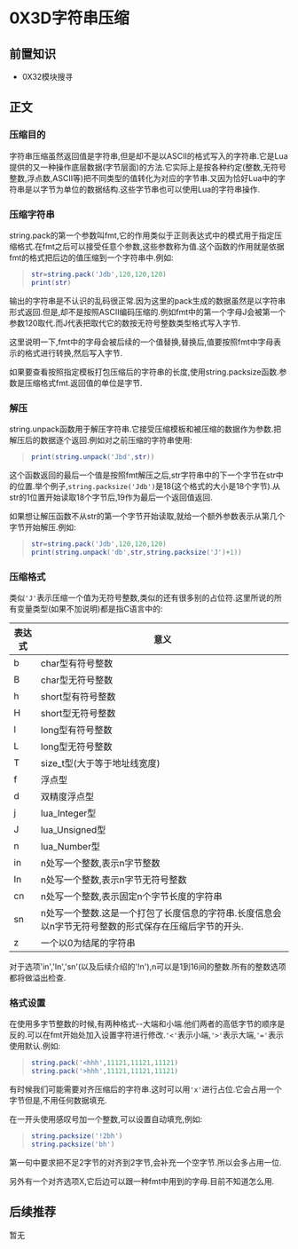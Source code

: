 # 0X3D字符串压缩

## 前置知识

* 0X32模块搜寻

## 正文

### 压缩目的

字符串压缩虽然返回值是字符串,但是却不是以ASCII的格式写入的字符串.它是Lua提供的又一种操作底层数据(字节层面)的方法.它实际上是按各种约定(整数,无符号整数,浮点数,ASCII等)把不同类型的值转化为对应的字节串.又因为恰好Lua中的字符串是以字节为单位的数据结构.这些字节串也可以使用Lua的字符串操作.

### 压缩字符串

string.pack的第一个参数叫fmt,它的作用类似于正则表达式中的模式用于指定压缩格式.在fmt之后可以接受任意个参数,这些参数称为值.这个函数的作用就是依据fmt的格式把后边的值压缩到一个字符串中.例如:

>```lua
>str=string.pack('Jdb',120,120,120)
>print(str)
>```

输出的字符串是不认识的乱码很正常.因为这里的pack生成的数据虽然是以字符串形式返回.但是,却不是按照ASCII编码压缩的.例如fmt中的第一个字母J会被第一个参数120取代.而J代表把取代它的数按无符号整数类型格式写入字节.

这里说明一下,fmt中的字母会被后续的一个值替换,替换后,值要按照fmt中字母表示的格式进行转换,然后写入字节.

如果要查看按照指定模板打包压缩后的字符串的长度,使用string.packsize函数.参数是压缩格式fmt.返回值的单位是字节.

### 解压

string.unpack函数用于解压字符串.它接受压缩模板和被压缩的数据作为参数.把解压后的数据逐个返回.例如对之前压缩的字符串使用:

>```lua
>print(string.unpack('Jbd',str))
>```

这个函数返回的最后一个值是按照fmt解压之后,str字符串中的下一个字节在str中的位置.举个例子,`string.packsize('Jdb')`是18(这个格式的大小是18个字节).从str的1位置开始读取18个字节后,19作为最后一个返回值返回.

如果想让解压函数不从str的第一个字节开始读取,就给一个额外参数表示从第几个字节开始解压.例如:

>```lua
>str=string.pack('Jdb',120,120,120)
>print(string.unpack('db',str,string.packsize('J')+1))
>```


### 压缩格式

类似`'J'`表示压缩一个值为无符号整数,类似的还有很多别的占位符.这里所说的所有变量类型(如果不加说明)都是指C语言中的:

| 表达式 | 意义 |
| ---- | ---- |
| b | char型有符号整数 |
| B | char型无符号整数 |
| h | short型有符号整数 |
| H | short型无符号整数 |
| l | long型有符号整数 |
| L | long型无符号整数 |
| T | size_t型(大于等于地址线宽度) |
| f | 浮点型 |
| d | 双精度浮点型 |
| j | lua_Integer型 |
| J | lua_Unsigned型 |
| n | lua_Number型 |
| in | n处写一个整数,表示n字节整数 |
| In | n处写一个整数,表示n字节无符号整数 |
| cn | n处写一个整数,表示固定n个字节长度的字符串 |
| sn | n处写一个整数.这是一个打包了长度信息的字符串.长度信息会以n字节无符号整数的形式保存在压缩后字节的开头. |
| z | 一个以0为结尾的字符串 |

对于选项'in','In','sn'(以及后续介绍的'!n'),n可以是1到16间的整数.所有的整数选项都将做溢出检查.

### 格式设置

在使用多字节整数的时候,有两种格式--大端和小端.他们两者的高低字节的顺序是反的.可以在fmt开始处加入设置字符进行修改.`'<'`表示小端,`'>'`表示大端,`'='`表示使用默认.例如:

>```lua
>string.pack('<hhh',11121,11121,11121)
>string.pack('>hhh',11121,11121,11121)
>```

有时候我们可能需要对齐压缩后的字符串.这时可以用`'x'`进行占位.它会占用一个字节但是,不用任何数据填充.

在一开头使用感叹号加一个整数,可以设置自动填充,例如:

>```lua
>string.packsize('!2bh')
>string.packsize('bh')
>```

第一句中要求把不足2字节的对齐到2字节,会补充一个空字节.所以会多占用一位.

另外有一个对齐选项X,它后边可以跟一种fmt中用到的字母.目前不知道怎么用.

## 后续推荐

暂无